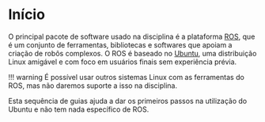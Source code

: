 # Início

O principal pacote de software usado na disciplina é a plataforma [ROS](https://www.ros.org), que é um conjunto de ferramentas, bibliotecas e softwares que apoiam a criação de robôs complexos. O ROS é baseado no [Ubuntu](https://ubuntu.com), uma distribuição Linux amigável e com foco em usuários finais sem experiência prévia.

!!! warning
    É possível usar outros sistemas Linux com as ferramentas do ROS, mas não daremos suporte a isso na disciplina.

Esta sequência de guias ajuda a dar os primeiros passos na utilização do Ubuntu e não tem nada específico de ROS.
